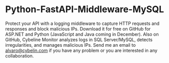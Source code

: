 # Python-FastAPI-Middleware-MySQL
Protect your API with a logging middleware to capture HTTP requests and responses and block malicious IPs. Download it for free on GitHub for ASP.NET and Python (JavaScript and Java coming in December). Also on GitHub, Cybeline Monitor analyzes logs in SQL Server/MySQL, detects irregularities, and manages malicious IPs. Send me an email to alvaro@cybelin.com if you have any problem or you are interested in any collaboration.
